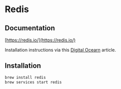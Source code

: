 # Redis

## Documentation

[https://redis.io/](https://redis.io/)

Installation instructions via this [Digital Ocearn](https://medium.com/@petehouston/install-and-config-redis-on-mac-os-x-via-homebrew-eb8df9a4f298) article.

## Installation

```bash
brew install redis
brew services start redis
```
